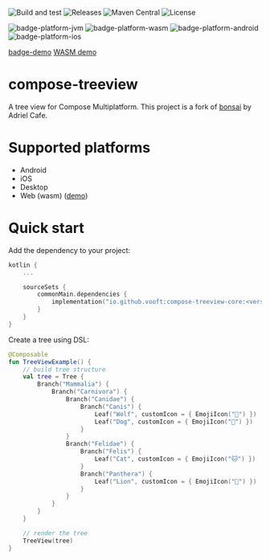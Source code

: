 ![Build and test](https://github.com/vooft/compose-treeview/actions/workflows/build.yml/badge.svg?branch=main)
![Releases](https://img.shields.io/github/v/release/vooft/compose-treeview)
![Maven Central](https://img.shields.io/maven-central/v/io.github.vooft/compose-treeview-core)
![License](https://img.shields.io/github/license/vooft/compose-treeview)

![badge-platform-jvm]
![badge-platform-wasm]
![badge-platform-android]
![badge-platform-ios]

[badge-demo] [WASM demo]((https://vooft.github.io/compose-treeview/))

# compose-treeview

A tree view for Compose Multiplatform. This project is a fork of [bonsai](https://github.com/adrielcafe/bonsai) by Adriel Cafe.

# Supported platforms

* Android
* iOS
* Desktop
* Web (wasm) ([demo](https://vooft.github.io/compose-treeview/))

# Quick start

Add the dependency to your project:

```kotlin
kotlin {
    ...

    sourceSets {
        commonMain.dependencies {
            implementation("io.github.vooft:compose-treeview-core:<version>")
        }
    }
}
```

Create a tree using DSL:

```kotlin
@Composable
fun TreeViewExample() {
    // build tree structure
    val tree = Tree {
        Branch("Mammalia") {
            Branch("Carnivora") {
                Branch("Canidae") {
                    Branch("Canis") {
                        Leaf("Wolf", customIcon = { EmojiIcon("🐺") })
                        Leaf("Dog", customIcon = { EmojiIcon("🐶") })
                    }
                }
                Branch("Felidae") {
                    Branch("Felis") {
                        Leaf("Cat", customIcon = { EmojiIcon("🐱") })
                    }
                    Branch("Panthera") {
                        Leaf("Lion", customIcon = { EmojiIcon("🦁") })
                    }
                }
            }
        }
    }

    // render the tree
    TreeView(tree)
}
```

<!-- TAG_PLATFORMS -->
[badge-platform-android]: http://img.shields.io/badge/-android-6EDB8D.svg?style=flat
[badge-platform-jvm]: http://img.shields.io/badge/-jvm-DB413D.svg?style=flat
[badge-platform-ios]: http://img.shields.io/badge/-ios-CDCDCD.svg?style=flat
[badge-platform-wasm]: https://img.shields.io/badge/-wasm-624FE8.svg?style=flat
[badge-demo]: https://img.shields.io/badge/-demo-4E8EF7.svg?style=flat
